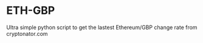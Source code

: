 # ETH-GBP
Ultra simple python script to get the lastest Ethereum/GBP change rate from cryptonator.com
